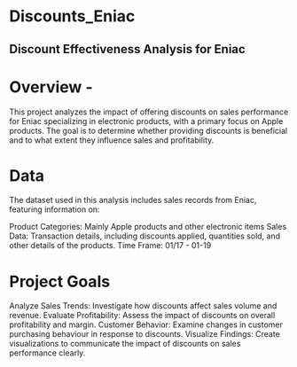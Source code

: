 # Discounts_Eniac
## Discount Effectiveness Analysis for Eniac

# __Overview -__

This project analyzes the impact of offering discounts on sales performance for Eniac specializing in electronic products, with a primary focus on Apple products. The goal is to determine whether providing discounts is beneficial and to what extent they influence sales and profitability.

# __Data__

The dataset used in this analysis includes sales records from Eniac, featuring information on:

Product Categories: Mainly Apple products and other electronic items
Sales Data: Transaction details, including discounts applied, quantities sold, and other details of the products.
Time Frame: 01/17 - 01-19

# __Project Goals__

Analyze Sales Trends: Investigate how discounts affect sales volume and revenue.
Evaluate Profitability: Assess the impact of discounts on overall profitability and margin.
Customer Behavior: Examine changes in customer purchasing behaviour in response to discounts.
Visualize Findings: Create visualizations to communicate the impact of discounts on sales performance clearly.



